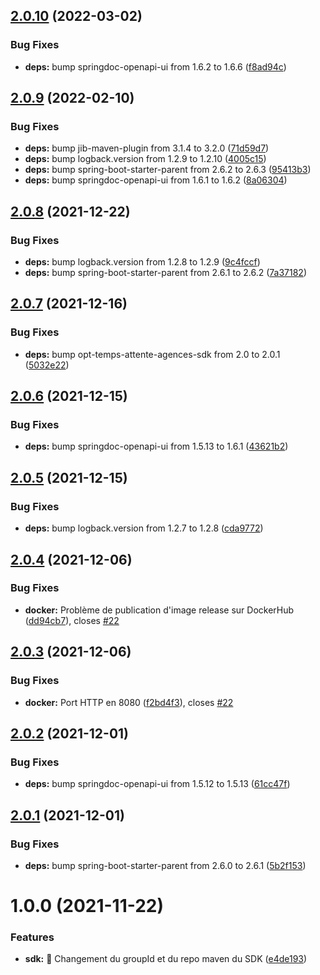 ## [2.0.10](https://github.com/opt-nc/opt-temps-attente-agences-api/compare/v2.0.9...v2.0.10) (2022-03-02)


### Bug Fixes

* **deps:** bump springdoc-openapi-ui from 1.6.2 to 1.6.6 ([f8ad94c](https://github.com/opt-nc/opt-temps-attente-agences-api/commit/f8ad94c975a7de23c547fd301c9b744b27d8e0cf))

## [2.0.9](https://github.com/opt-nc/opt-temps-attente-agences-api/compare/v2.0.8...v2.0.9) (2022-02-10)


### Bug Fixes

* **deps:** bump jib-maven-plugin from 3.1.4 to 3.2.0 ([71d59d7](https://github.com/opt-nc/opt-temps-attente-agences-api/commit/71d59d7dd3534c5b59b3ab2648269a923804f867))
* **deps:** bump logback.version from 1.2.9 to 1.2.10 ([4005c15](https://github.com/opt-nc/opt-temps-attente-agences-api/commit/4005c158efca96acd7cd9c228cebcf14930ca4d2))
* **deps:** bump spring-boot-starter-parent from 2.6.2 to 2.6.3 ([95413b3](https://github.com/opt-nc/opt-temps-attente-agences-api/commit/95413b3beb03a0f9966fc72b827cd722e5af620c))
* **deps:** bump springdoc-openapi-ui from 1.6.1 to 1.6.2 ([8a06304](https://github.com/opt-nc/opt-temps-attente-agences-api/commit/8a06304910fe26b89590af991ca49e4a5715fb5d))

## [2.0.8](https://github.com/opt-nc/opt-temps-attente-agences-api/compare/v2.0.7...v2.0.8) (2021-12-22)


### Bug Fixes

* **deps:** bump logback.version from 1.2.8 to 1.2.9 ([9c4fccf](https://github.com/opt-nc/opt-temps-attente-agences-api/commit/9c4fccf8d78792ec78f7c09f0d95c9953be3842d))
* **deps:** bump spring-boot-starter-parent from 2.6.1 to 2.6.2 ([7a37182](https://github.com/opt-nc/opt-temps-attente-agences-api/commit/7a3718286253776623cdc789c14954c2e119f467))

## [2.0.7](https://github.com/opt-nc/opt-temps-attente-agences-api/compare/v2.0.6...v2.0.7) (2021-12-16)


### Bug Fixes

* **deps:** bump opt-temps-attente-agences-sdk from 2.0 to 2.0.1 ([5032e22](https://github.com/opt-nc/opt-temps-attente-agences-api/commit/5032e2203576d81b43736f3edd9cd5e73dead83f))

## [2.0.6](https://github.com/opt-nc/opt-temps-attente-agences-api/compare/v2.0.5...v2.0.6) (2021-12-15)


### Bug Fixes

* **deps:** bump springdoc-openapi-ui from 1.5.13 to 1.6.1 ([43621b2](https://github.com/opt-nc/opt-temps-attente-agences-api/commit/43621b2af69eb7813623861d010e4ec3d871e0ba))

## [2.0.5](https://github.com/opt-nc/opt-temps-attente-agences-api/compare/v2.0.4...v2.0.5) (2021-12-15)


### Bug Fixes

* **deps:** bump logback.version from 1.2.7 to 1.2.8 ([cda9772](https://github.com/opt-nc/opt-temps-attente-agences-api/commit/cda97722b572e3f4d5fab7abe17241a85365edb7))

## [2.0.4](https://github.com/opt-nc/opt-temps-attente-agences-api/compare/v2.0.3...v2.0.4) (2021-12-06)


### Bug Fixes

* **docker:** Problème de publication d'image release sur DockerHub ([dd94cb7](https://github.com/opt-nc/opt-temps-attente-agences-api/commit/dd94cb735bcbbd3b6373a28ab34dfcf78aae6e24)), closes [#22](https://github.com/opt-nc/opt-temps-attente-agences-api/issues/22)

## [2.0.3](https://github.com/opt-nc/opt-temps-attente-agences-api/compare/v2.0.2...v2.0.3) (2021-12-06)


### Bug Fixes

* **docker:** Port HTTP en 8080 ([f2bd4f3](https://github.com/opt-nc/opt-temps-attente-agences-api/commit/f2bd4f358a1ddf2d6f9dbdd961009e4a55e3d57c)), closes [#22](https://github.com/opt-nc/opt-temps-attente-agences-api/issues/22)

## [2.0.2](https://github.com/opt-nc/opt-temps-attente-agences-api/compare/v2.0.1...v2.0.2) (2021-12-01)


### Bug Fixes

* **deps:** bump springdoc-openapi-ui from 1.5.12 to 1.5.13 ([61cc47f](https://github.com/opt-nc/opt-temps-attente-agences-api/commit/61cc47f3f715804fce5948f507a100ed6592c89c))

## [2.0.1](https://github.com/opt-nc/opt-temps-attente-agences-api/compare/v2.0.0...v2.0.1) (2021-12-01)


### Bug Fixes

* **deps:** bump spring-boot-starter-parent from 2.6.0 to 2.6.1 ([5b2f153](https://github.com/opt-nc/opt-temps-attente-agences-api/commit/5b2f153134d8618dc4d4871266f9b7c2614a859d))

# 1.0.0 (2021-11-22)


### Features

* **sdk:** :pushpin: Changement du groupId et du repo maven du SDK ([e4de193](https://github.com/opt-nc/opt-temps-attente-agences-api/commit/e4de193744de29a24d615ee9c68de27abd07ef8b))

